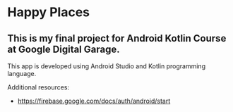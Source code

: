 # Happy Places

## This is my final project for Android Kotlin Course at Google Digital Garage.

This app is developed using Android Studio and Kotlin programming language.

Additional resources:

- https://firebase.google.com/docs/auth/android/start